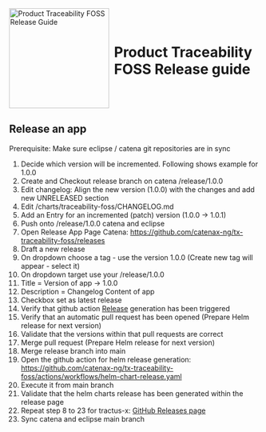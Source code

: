 <div style="display: flex; align-items: center;justify-content: center;align-content: center;">
   <img src="https://raw.githubusercontent.com/eclipse-tractusx/traceability-foss/main/docs/trace-x-logo.svg" alt="Product Traceability FOSS Release Guide" style="width:200px;"/>
   <h1 style="margin: 10px 0 0 10px">Product Traceability FOSS Release guide</h1>
</div>

## Release an app
Prerequisite:
Make sure eclipse / catena git repositories are in sync

1) Decide which version will be incremented. Following shows example for 1.0.0
2) Create and Checkout release branch on catena /release/1.0.0
4) Edit changelog: Align the new version (1.0.0) with the changes and add new UNRELEASED section
5) Edit /charts/traceability-foss/CHANGELOG.md
6) Add an Entry for an incremented (patch) version (1.0.0 -> 1.0.1)
7) Push onto /release/1.0.0 catena and eclipse
8) Open Release App Page Catena: https://github.com/catenax-ng/tx-traceability-foss/releases
9) Draft a new release
10) On dropdown choose a tag - use the version 1.0.0 (Create new tag will appear - select it)
11) On dropdown target use your /release/1.0.0
12) Title = Version of app -> 1.0.0
13) Description = Changelog Content of app
14) Checkbox set as latest release
15) Verify that github action [Release](https://github.com/catenax-ng/tx-traceability-foss/actions/workflows/release.yaml) generation has been triggered
16) Verify that an automatic pull request has been opened (Prepare Helm release for next version)
17) Validate that the versions within that pull requests are correct
18) Merge pull request (Prepare Helm release for next version)
19) Merge release branch into main
20) Open the github action for helm release generation: https://github.com/catenax-ng/tx-traceability-foss/actions/workflows/helm-chart-release.yaml
21) Execute it from main branch
22) Validate that the helm charts release has been generated within the release page
23) Repeat step 8 to 23 for tractus-x: [GitHub Releases page](https://github.com/eclipse-tractusx/traceability-foss/releases)
24) Sync catena and eclipse main branch

